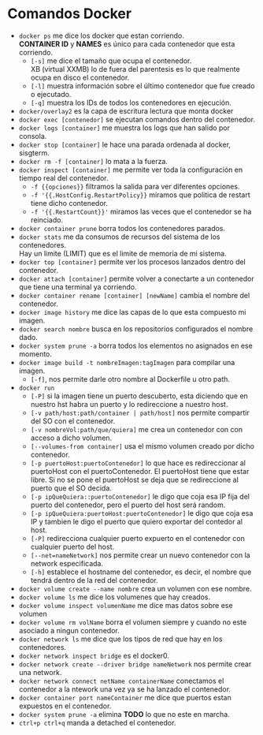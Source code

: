 # Comandos Docker

+ `docker ps` me dice los docker que estan corriendo.<br>
**CONTAINER ID** y **NAMES** es único para cada contenedor que esta corriendo.
    + `[-s]` me dice el tamaño que ocupa el contenedor.<br>
XB (virtual XXMB) lo de fuera del parentesis es lo que realmente ocupa en disco el contenedor.
    + `[-l]` muestra información sobre el último contenedor que fue creado o ejecutado.
    + `[-q]` muestra los IDs de todos los contenedores en ejecución.
+ `docker/overlay2` es la capa de escritura lectura que monta docker
+ `docker exec [contenedor]` se ejecutan comandos dentro del contenedor.
+ `docker logs [container]` me muestra los logs que han salido por consola.
+ `docker stop [container]` le hace una parada ordenada al docker, sisgterm.
+ `docker rm -f [container]` lo mata a la fuerza.
+ `docker inspect [container]` me permite ver toda la configuración en tiempo real del contenedor.
    + `-f {{opciones}}` filtramos la salida para ver diferentes opciones.
    + `-f '{{.HostConfig.RestartPolicy}}` miramos que politica de restart tiene dicho contenedor.
    + `-f '{{.RestartCount}}'` miramos las veces que el contenedor se ha reinciado.
+ `docker container prune` borra todos los contenedores parados.
+ `docker stats` me da consumos de recursos del sistema de los contenedores.<br>
Hay un limite (LIMIT) que es el limite de memoria de mi sistema.
+ `docker top [container]` permite ver los procesos lanzados dentro del contenedor.
+ `docker attach [container]` permite volver a conectarte a un contenedor que tiene una terminal ya corriendo.
+ `docker container rename [container] [newName]` cambia el nombre del contenedor.
+ `docker image history` me dice las capas de lo que esta compuesto mi imagen.
+ `docker search nombre` busca en los repositorios configurados el nombre dado.
+ `docker system prune -a` borra todos los elementos no asignados en ese momento.
+ `docker image build -t nombreImagen:tagImagen` para compilar una imagen.
    + `[-f]`, nos permite darle otro nombre al Dockerfile u otro path.
+ `docker run`
    + `[-P]` si la imagen tiene un puerto descuberto, esta diciendo que en nuestro hst habra un puerto y lo redireccione a nuestro host.
    + `[-v path/host:path/container | path/host]` nos permite compartir del SO con el contenedor.
    + `[-v nombreVol:path/que/quiera]` me crea un contenedor con con acceso a dicho volumen.
    + `[--volumes-from container]` usa el mismo volumen creado por dicho contenedor.
    + `[-p puertoHost:puertoContenedor]` lo que hace es redireccionar al puertoHost con el puertoContenedor. El puertoHost tiene que estar libre. Si no se pone el puertoHost se deja que se redireccione al puerto que el SO decida.
    + `[-p ipQueQuiera::puertoContenedor]` le digo que coja esa IP fija del puerto del contenedor, pero el puerto del host será random.
    + `[-p ipQueQuiera:puertoHost:puertoContenedor]` le digo que coja esa IP y tambien le digo el puerto que quiero exportar del contedor al host.
    + `[-P]` redirecciona cualquier puerto expuerto en el contenedor con cualquier puerto del host.
    + `[--net=nameNetwork]` nos permite crear un nuevo contenedor con la network especificada.
    + `[-h]` establece el hostname del contenedor, es decir, el nombre que tendrá dentro de la red del contenedor.
+ `docker volume create --name nombre` crea un volumen con ese nombre.
+ `docker volume ls` me dice los volumenes que hay creados.
+ `docker volume inspect volumenName` me dice mas datos sobre ese volumen
+ `docker volume rm volName` borra el volumen siempre y cuando no este asociado a ningun contenedor.
+ `docker network ls` me dice que los tipos de red que hay en los contenedores.
+ `docker network inspect bridge` es el docker0.
+ `docker network create --driver bridge nameNetwork` nos permite crear una network.
+ `docker network connect netName containerName` conectamos el contenedor a la ntework una vez ya se ha lanzado el contenedor.
+ `docker container port nameContainer` me dice que puertos estan expuestos en el contenedor.
+ `docker system prune -a` elimina **TODO** lo que no este en marcha.
+ `ctrl+p ctrl+q` manda a detached el contenedor.